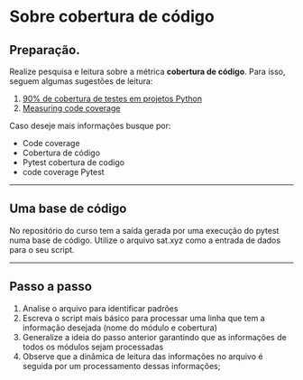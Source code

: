 # Sobre cobertura de código
## Preparação.

Realize pesquisa e leitura sobre a métrica **cobertura de código**. Para isso, seguem algumas sugestões de leitura:
1. [90% de cobertura de testes em projetos Python](https://medium.com/olxbrasiltech/90-de-cobertura-de-testes-em-projetos-python-979396e7dab0)
2. [Measuring code coverage](https://testing-angular.com/measuring-code-coverage/)

Caso deseje mais informações busque por:
* Code coverage
* Cobertura de código
* Pytest cobertura de codigo
* code coverage Pytest
__________

## Uma base de código
No repositório do curso tem a saída gerada por uma execução do pytest numa base de código. Utilize o arquivo sat.xyz 
como a entrada de dados para o seu script. 
__________

## Passo a passo
1. Analise o arquivo para identificar padrões
2. Escreva o script mais básico para processar uma linha que tem a informação desejada (nome do módulo e cobertura)
3. Generalize a ideia do passo anterior garantindo que as informações de todos os módulos sejam processadas
4. Observe que a dinâmica de leitura das informações no arquivo é seguida por um processamento dessas informações;

